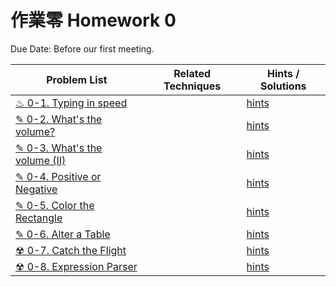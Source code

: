 # 作業零 Homework 0

Due Date: Before our first meeting.

| Problem List | Related Techniques | Hints / Solutions
| -- | -- | -- |
| [♨ 0-1. Typing in speed](algods/lecture0/hw0-1.md) | | [hints](algods/lecture0/hw0-1-sol.md) |
| [✎ 0-2. What's the volume?](algods/lecture0/hw0-2.md) | | [hints](algods/lecture0/hw0-2-sol.md) |
| [✎ 0-3. What's the volume (II)](algods/lecture0/hw0-3.md) | | [hints](algods/lecture0/hw0-3-sol.md) |
| [✎ 0-4. Positive or Negative](algods/lecture0/hw0-4.md) | | [hints](algods/lecture0/hw0-4-sol.md) |
| [✎ 0-5. Color the Rectangle](algods/lecture0/hw0-5.md) | | [hints](algods/lecture0/hw0-5-sol.md) |
| [✎ 0-6. Alter a Table](algods/lecture0/hw0-6.md) | | [hints](algods/lecture0/hw0-6-sol.md) |
| [☢ 0-7. Catch the Flight](algods/lecture0/hw0-7.md) | | [hints](algods/lecture0/hw0-7-sol.md) |
| [☢ 0-8. Expression Parser](algods/lecture0/hw0-8.md) | | [hints](algods/lecture0/hw0-8-sol.md) |